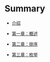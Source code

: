 # Summary

* [介绍](README.md)

* [第一章：概述](slides/ch01.md)

* [第二章：排序](slides/ch02.md)

* [第三章：枚举](slides/ch03.md)

